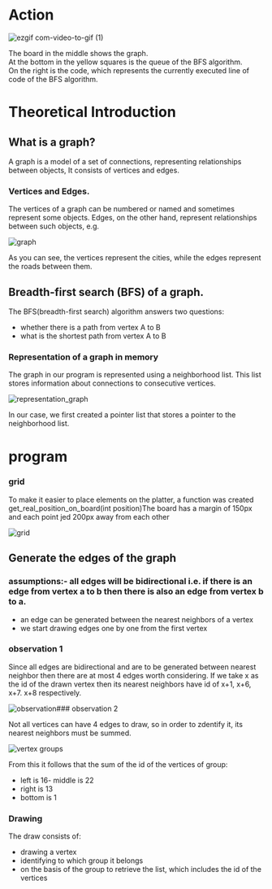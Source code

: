 # Action 

![ezgif com-video-to-gif (1)](https://github.com/WojciechGos/przeszukiwanie-grafu-BFS/assets/36795978/154c1b4e-9b2c-4fb1-bd65-a8755d842aa7)

The board in the middle shows the graph.  
At the bottom in the yellow squares is the queue of the BFS algorithm.  
On the right is the code, which represents the currently executed line of code of the BFS algorithm.  


# Theoretical Introduction

## What is a graph?

A graph is a model of a set of connections, representing relationships between objects,
It consists of vertices and edges. 


### Vertices and Edges.

The vertices of a graph can be numbered or named and sometimes represent some objects.
Edges, on the other hand, represent relationships between such objects, e.g.

![graph](graph.png)


As you can see, the vertices represent the cities, while the edges represent the roads between them.

## Breadth-first search (BFS) of a graph.

The BFS(breadth-first search) algorithm answers two questions:
- whether there is a path from vertex A to B
- what is the shortest path from vertex A to B

### Representation of a graph in memory

The graph in our program is represented using a neighborhood list.
This list stores information about connections to consecutive vertices.

![representation_graph](representation.png)

In our case, we first created a pointer list that stores a pointer to the neighborhood list.


# program


### grid


To make it easier to place elements on the platter, a function was created 
get_real_position_on_board(int position)The board has a margin of 150px and each point jed 200px away from each other


![grid](grid.png)




## Generate the edges of the graph


### assumptions:- all edges will be bidirectional i.e. if there is an edge from vertex a to b then there is also an edge from vertex b to a.
- an edge can be generated between the nearest neighbors of a vertex
- we start drawing edges one by one from the first vertex


### observation 1
Since all edges are bidirectional and are to be generated between nearest neighbor then there are at most 4 edges worth considering.
If we take x as the id of the drawn vertex then its nearest neighbors have id of x+1, x+6, x+7. x+8 respectively. 


![observation](observation.png)### observation 2


Not all vertices can have 4 edges to draw, so in order to zdentify it, its nearest neighbors must be summed.


![vertex groups](groups_vertices.png)


From this it follows that the sum of the id of the vertices of group:
- left is 16- middle is 22
- right is 13
- bottom is 1


### Drawing


The draw consists of: 
 - drawing a vertex
 - identifying to which group it belongs
 - on the basis of the group to retrieve the list, which includes the id of the vertices
